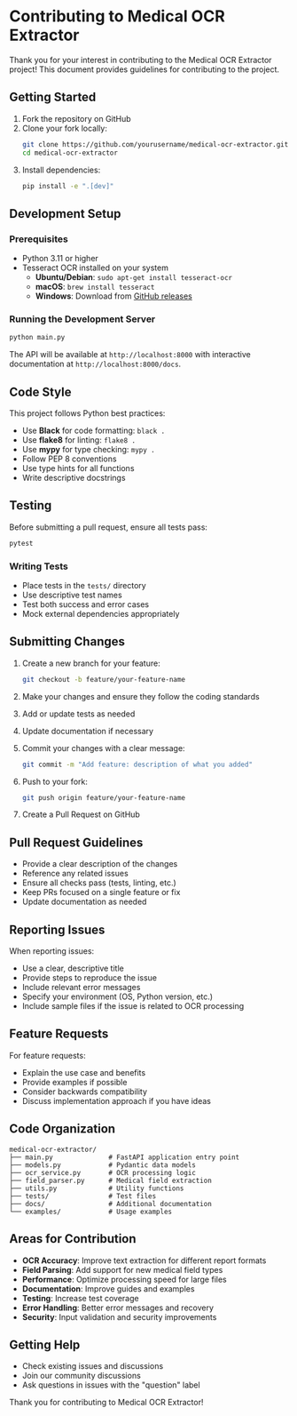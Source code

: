 # Contributing to Medical OCR Extractor

Thank you for your interest in contributing to the Medical OCR Extractor project! This document provides guidelines for contributing to the project.

## Getting Started

1. Fork the repository on GitHub
2. Clone your fork locally:
   ```bash
   git clone https://github.com/yourusername/medical-ocr-extractor.git
   cd medical-ocr-extractor
   ```
3. Install dependencies:
   ```bash
   pip install -e ".[dev]"
   ```

## Development Setup

### Prerequisites
- Python 3.11 or higher
- Tesseract OCR installed on your system
  - **Ubuntu/Debian**: `sudo apt-get install tesseract-ocr`
  - **macOS**: `brew install tesseract`
  - **Windows**: Download from [GitHub releases](https://github.com/UB-Mannheim/tesseract/wiki)

### Running the Development Server
```bash
python main.py
```

The API will be available at `http://localhost:8000` with interactive documentation at `http://localhost:8000/docs`.

## Code Style

This project follows Python best practices:

- Use **Black** for code formatting: `black .`
- Use **flake8** for linting: `flake8 .`
- Use **mypy** for type checking: `mypy .`
- Follow PEP 8 conventions
- Use type hints for all functions
- Write descriptive docstrings

## Testing

Before submitting a pull request, ensure all tests pass:

```bash
pytest
```

### Writing Tests
- Place tests in the `tests/` directory
- Use descriptive test names
- Test both success and error cases
- Mock external dependencies appropriately

## Submitting Changes

1. Create a new branch for your feature:
   ```bash
   git checkout -b feature/your-feature-name
   ```

2. Make your changes and ensure they follow the coding standards

3. Add or update tests as needed

4. Update documentation if necessary

5. Commit your changes with a clear message:
   ```bash
   git commit -m "Add feature: description of what you added"
   ```

6. Push to your fork:
   ```bash
   git push origin feature/your-feature-name
   ```

7. Create a Pull Request on GitHub

## Pull Request Guidelines

- Provide a clear description of the changes
- Reference any related issues
- Ensure all checks pass (tests, linting, etc.)
- Keep PRs focused on a single feature or fix
- Update documentation as needed

## Reporting Issues

When reporting issues:

- Use a clear, descriptive title
- Provide steps to reproduce the issue
- Include relevant error messages
- Specify your environment (OS, Python version, etc.)
- Include sample files if the issue is related to OCR processing

## Feature Requests

For feature requests:

- Explain the use case and benefits
- Provide examples if possible
- Consider backwards compatibility
- Discuss implementation approach if you have ideas

## Code Organization

```
medical-ocr-extractor/
├── main.py              # FastAPI application entry point
├── models.py            # Pydantic data models
├── ocr_service.py       # OCR processing logic
├── field_parser.py      # Medical field extraction
├── utils.py             # Utility functions
├── tests/               # Test files
├── docs/                # Additional documentation
└── examples/            # Usage examples
```

## Areas for Contribution

- **OCR Accuracy**: Improve text extraction for different report formats
- **Field Parsing**: Add support for new medical field types
- **Performance**: Optimize processing speed for large files
- **Documentation**: Improve guides and examples
- **Testing**: Increase test coverage
- **Error Handling**: Better error messages and recovery
- **Security**: Input validation and security improvements

## Getting Help

- Check existing issues and discussions
- Join our community discussions
- Ask questions in issues with the "question" label

Thank you for contributing to Medical OCR Extractor!